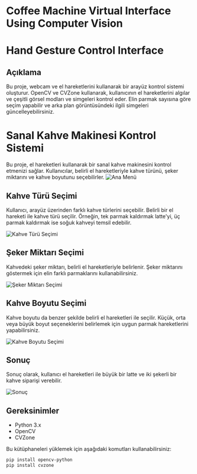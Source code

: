 # Coffee Machine Virtual Interface Using Computer Vision
 
# Hand Gesture Control Interface

## Açıklama

Bu proje, webcam ve el hareketlerini kullanarak bir arayüz kontrol sistemi oluşturur. OpenCV ve CVZone kullanarak, kullanıcının el hareketlerini algılar ve çeşitli görsel modları ve simgeleri kontrol eder. Elin parmak sayısına göre seçim yapabilir ve arka plan görüntüsündeki ilgili simgeleri güncelleyebilirsiniz.

# Sanal Kahve Makinesi Kontrol Sistemi

Bu proje, el hareketleri kullanarak bir sanal kahve makinesini kontrol etmenizi sağlar. Kullanıcılar, belirli el hareketleriyle kahve türünü, şeker miktarını ve kahve boyutunu seçebilirler.
![Ana Menü](Resources/Coffee_Type_Selection.png)
## Kahve Türü Seçimi

Kullanıcı, arayüz üzerinden farklı kahve türlerini seçebilir. Belirli bir el hareketi ile kahve türü seçilir. Örneğin, tek parmak kaldırmak latte'yi, üç parmak kaldırmak ise soğuk kahveyi temsil edebilir.

![Kahve Türü Seçimi](Resources/Coffee_Type_Selection.png)

## Şeker Miktarı Seçimi

Kahvedeki şeker miktarı, belirli el hareketleriyle belirlenir. Şeker miktarını göstermek için elin farklı parmaklarını kullanabilirsiniz.

![Şeker Miktarı Seçimi](Resources/Sugar_Level_Selection.png)

## Kahve Boyutu Seçimi

Kahve boyutu da benzer şekilde belirli el hareketleri ile seçilir. Küçük, orta veya büyük boyut seçeneklerini belirlemek için uygun parmak hareketlerini yapabilirsiniz.

![Kahve Boyutu Seçimi](Resources/Coffee_Size_Selection.png)

## Sonuç

Sonuç olarak, kullanıcı el hareketleri ile büyük bir latte ve iki şekerli bir kahve siparişi verebilir.

![Sonuç](Resources/Order_Example.png)

## Gereksinimler

- Python 3.x
- OpenCV
- CVZone

Bu kütüphaneleri yüklemek için aşağıdaki komutları kullanabilirsiniz:

```bash
pip install opencv-python
pip install cvzone


